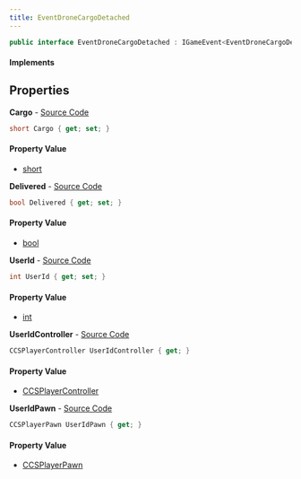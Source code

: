 ```yaml
---
title: EventDroneCargoDetached
---
```


```csharp
public interface EventDroneCargoDetached : IGameEvent<EventDroneCargoDetached>
```

#### Implements

## Properties

**Cargo** - [Source Code](https://github.com/swiftly-solution/swiftlys2/blob/master/managed/src/SwiftlyS2.Generated/GameEvents/Interfaces/EventDroneCargoDetached.cs#L38)

```csharp
short Cargo { get; set; }
```

#### Property Value

- [short](https://learn.microsoft.com/dotnet/api/system.int16)

**Delivered** - [Source Code](https://github.com/swiftly-solution/swiftlys2/blob/master/managed/src/SwiftlyS2.Generated/GameEvents/Interfaces/EventDroneCargoDetached.cs#L43)

```csharp
bool Delivered { get; set; }
```

#### Property Value

- [bool](https://learn.microsoft.com/dotnet/api/system.boolean)

**UserId** - [Source Code](https://github.com/swiftly-solution/swiftlys2/blob/master/managed/src/SwiftlyS2.Generated/GameEvents/Interfaces/EventDroneCargoDetached.cs#L33)

```csharp
int UserId { get; set; }
```

#### Property Value

- [int](https://learn.microsoft.com/dotnet/api/system.int32)

**UserIdController** - [Source Code](https://github.com/swiftly-solution/swiftlys2/blob/master/managed/src/SwiftlyS2.Generated/GameEvents/Interfaces/EventDroneCargoDetached.cs#L21)

```csharp
CCSPlayerController UserIdController { get; }
```

#### Property Value

- [CCSPlayerController](/docs/api/shared/schemadefinitions/ccsplayercontroller)

**UserIdPawn** - [Source Code](https://github.com/swiftly-solution/swiftlys2/blob/master/managed/src/SwiftlyS2.Generated/GameEvents/Interfaces/EventDroneCargoDetached.cs#L27)

```csharp
CCSPlayerPawn UserIdPawn { get; }
```

#### Property Value

- [CCSPlayerPawn](/docs/api/shared/schemadefinitions/ccsplayerpawn)

